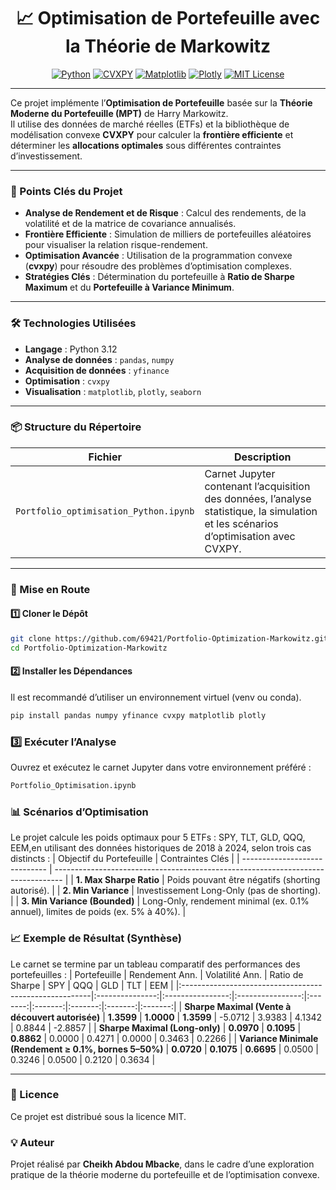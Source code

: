 

<h1 align="center">📈 Optimisation de Portefeuille avec la Théorie de Markowitz</h1>

<p align="center">
  <a href="https://www.python.org/"><img src="https://img.shields.io/badge/Python-3.x-blue?logo=python&logoColor=white" alt="Python"></a>
  <a href="https://cvxpy.org/"><img src="https://img.shields.io/badge/CVXPY-Optimization-orange" alt="CVXPY"></a>
  <a href="https://matplotlib.org/"><img src="https://img.shields.io/badge/Matplotlib-Visualization-green" alt="Matplotlib"></a>
  <a href="https://plotly.com/"><img src="https://img.shields.io/badge/Plotly-Interactive-lightgrey?logo=plotly" alt="Plotly"></a>
  <a href="https://opensource.org/licenses/MIT"><img src="https://img.shields.io/badge/License-MIT-yellow.svg" alt="MIT License"></a>
</p>

---

Ce projet implémente l’**Optimisation de Portefeuille** basée sur la **Théorie Moderne du Portefeuille (MPT)** de Harry Markowitz.  
Il utilise des données de marché réelles (ETFs) et la bibliothèque de modélisation convexe **CVXPY** pour calculer la **frontière efficiente** et déterminer les **allocations optimales** sous différentes contraintes d’investissement.

---

### 🌟 Points Clés du Projet

- **Analyse de Rendement et de Risque** : Calcul des rendements, de la volatilité et de la matrice de covariance annualisés.  
- **Frontière Efficiente** : Simulation de milliers de portefeuilles aléatoires pour visualiser la relation risque-rendement.  
- **Optimisation Avancée** : Utilisation de la programmation convexe (**cvxpy**) pour résoudre des problèmes d’optimisation complexes.  
- **Stratégies Clés** : Détermination du portefeuille à **Ratio de Sharpe Maximum** et du **Portefeuille à Variance Minimum**.  

---

### 🛠️ Technologies Utilisées

- **Langage** : Python 3.12  
- **Analyse de données** : `pandas`, `numpy`  
- **Acquisition de données** : `yfinance`  
- **Optimisation** : `cvxpy`  
- **Visualisation** : `matplotlib`, `plotly`, `seaborn`  

---

### 📦 Structure du Répertoire

| Fichier | Description |
|----------|-------------|
| `Portfolio_optimisation_Python.ipynb` | Carnet Jupyter contenant l’acquisition des données, l’analyse statistique, la simulation et les scénarios d’optimisation avec CVXPY. |

---

### 🚀 Mise en Route

#### 1️⃣ Cloner le Dépôt
```bash
git clone https://github.com/69421/Portfolio-Optimization-Markowitz.git
cd Portfolio-Optimization-Markowitz
```

#### 2️⃣ Installer les Dépendances
Il est recommandé d’utiliser un environnement virtuel (venv ou conda).
```bash
pip install pandas numpy yfinance cvxpy matplotlib plotly
```

### 3️⃣ Exécuter l’Analyse
Ouvrez et exécutez le carnet Jupyter dans votre environnement préféré :
```bash
Portfolio_Optimisation.ipynb
```

### 📊 Scénarios d’Optimisation
Le projet calcule les poids optimaux pour 5 ETFs : SPY, TLT, GLD, QQQ, EEM,en utilisant des données historiques de 2018 à 2024, selon trois cas distincts :
| Objectif du Portefeuille      | Contraintes Clés                                                                 |
| ----------------------------- | -------------------------------------------------------------------------------- |
| **1. Max Sharpe Ratio**       | Poids pouvant être négatifs (shorting autorisé).                                 |
| **2. Min Variance**           | Investissement Long-Only (pas de shorting).                                      |
| **3. Min Variance (Bounded)** | Long-Only, rendement minimal (ex. 0.1% annuel), limites de poids (ex. 5% à 40%). |


### 📈 Exemple de Résultat (Synthèse)
Le carnet se termine par un tableau comparatif des performances des portefeuilles :
| Portefeuille                                           | Rendement Ann. | Volatilité Ann. | Ratio de Sharpe | SPY     | QQQ     | GLD     | TLT     | EEM     |
|:-------------------------------------------------------|:---------------:|:----------------:|:----------------:|:-------:|:-------:|:-------:|:-------:|:-------:|
| **Sharpe Maximal (Vente à découvert autorisée)**       | **1.3599**      | **1.0000**       | **1.3599**       | -5.0712 | 3.9383  | 4.1342  | 0.8844  | -2.8857 |
| **Sharpe Maximal (Long-only)**                         | **0.0970**      | **0.1095**       | **0.8862**       | 0.0000  | 0.4271  | 0.0000  | 0.3463  | 0.2266  |
| **Variance Minimale (Rendement ≥ 0.1%, bornes 5–50%)** | **0.0720**      | **0.1075**       | **0.6695**       | 0.0500  | 0.3246  | 0.0500  | 0.2120  | 0.3634  |

---
### 📝 Licence
Ce projet est distribué sous la licence MIT.

### 💡 Auteur
Projet réalisé par **Cheikh Abdou Mbacke**,
dans le cadre d’une exploration pratique de la théorie moderne du portefeuille et de l’optimisation convexe.



